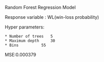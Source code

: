 Random Forest Regression Model

Response variable : WL(win-loss probability)

Hyper parameters:

	* Number of trees 	5
	* Maximum depth		30
	* Bins			55

MSE:0.000379
